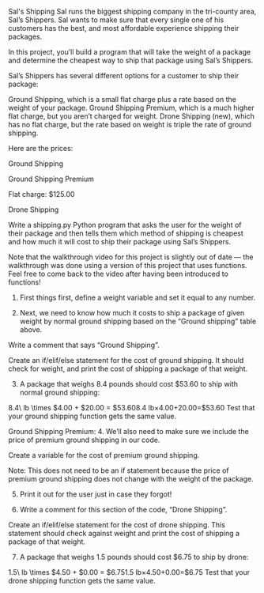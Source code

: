 Sal's Shipping
Sal runs the biggest shipping company in the tri-county area, Sal’s Shippers. Sal wants to make sure that every single one of his customers has the best, and most affordable experience shipping their packages.

In this project, you’ll build a program that will take the weight of a package and determine the cheapest way to ship that package using Sal’s Shippers.

Sal’s Shippers has several different options for a customer to ship their package:

Ground Shipping, which is a small flat charge plus a rate based on the weight of your package.
Ground Shipping Premium, which is a much higher flat charge, but you aren’t charged for weight.
Drone Shipping (new), which has no flat charge, but the rate based on weight is triple the rate of ground shipping.

Here are the prices:

Ground Shipping

Ground Shipping Premium

Flat charge: $125.00

Drone Shipping

Write a shipping.py Python program that asks the user for the weight of their package and then tells them which method of shipping is cheapest and how much it will cost to ship their package using Sal’s Shippers.

Note that the walkthrough video for this project is slightly out of date — the walkthrough was done using a version of this project that uses functions. Feel free to come back to the video after having been introduced to functions!

1. First things first, define a weight variable and set it equal to any number.

2. Next, we need to know how much it costs to ship a package of given weight by normal ground shipping based on the “Ground shipping” table above.

Write a comment that says “Ground Shipping”.

Create an if/elif/else statement for the cost of ground shipping. It should check for weight, and print the cost of shipping a package of that weight.


3. A package that weighs 8.4 pounds should cost $53.60 to ship with normal ground shipping:

8.4\ lb \times \$4.00 + \$20.00 = \$53.608.4 lb×$4.00+$20.00=$53.60
Test that your ground shipping function gets the same value.

Ground Shipping Premium:
4. We’ll also need to make sure we include the price of premium ground shipping in our code.

Create a variable for the cost of premium ground shipping.

Note: This does not need to be an if statement because the price of premium ground shipping does not change with the weight of the package.

5. Print it out for the user just in case they forgot!


6. Write a comment for this section of the code, “Drone Shipping”.

Create an if/elif/else statement for the cost of drone shipping. This statement should check against weight and print the cost of shipping a package 
of that weight.

7. A package that weighs 1.5 pounds should cost $6.75 to ship by drone:

1.5\ lb \times \$4.50 + \$0.00 = \$6.751.5 lb×$4.50+$0.00=$6.75
Test that your drone shipping function gets the same value.

